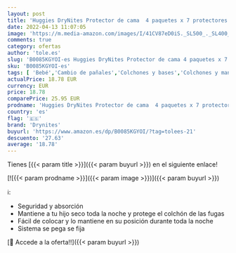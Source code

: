 ```yaml
---
layout: post
title: 'Huggies DryNites Protector de cama  4 paquetes x 7 protectores  28 protectores '
date: 2022-04-13 11:07:05
image: 'https://m.media-amazon.com/images/I/41CV87eD0iS._SL500_._SL400_.jpg'
comments: true
category: ofertas
author: 'tole.es'
slug: 'B0085KGYOI-es Huggies DryNites Protector de cama 4 paquetes x 7...'
sku: 'B0085KGYOI-es'
tags: [ 'Bebé','Cambio de pañales','Colchones y bases','Colchones y mantas para cambiador','Forros de empapadores cambiables','Forros de empapadores cambiables desechables','Hogar y cocina','Muebles de dormitorio','Muebles de hogar','drynites','es','huggies', ]
actualPrice: 18.78 EUR
currency: EUR
price: 18.78
comparePrice: 25.95 EUR
prodname: 'Huggies DryNites Protector de cama  4 paquetes x 7 protectores  28 protectores '
country: 'es'
flag: '🇪🇸'
brand: 'Drynites'
buyurl: 'https://www.amazon.es/dp/B0085KGYOI/?tag=tolees-21'
descuento: '27.63'
average: '18.78'
---
```


Tienes [{{< param title >}}]({{< param buyurl >}}) en el siguiente enlace!

[![{{< param prodname >}}]({{< param image >}})]({{< param buyurl >}})

ℹ️:

- Seguridad y absorción
- Mantiene a tu hijo seco toda la noche y protege el colchón de las fugas
- Fácil de colocar y lo mantiene en su posición durante toda la noche
- Sistema se pega se fija

[🛒 Accede a la oferta!!]({{< param buyurl >}})

